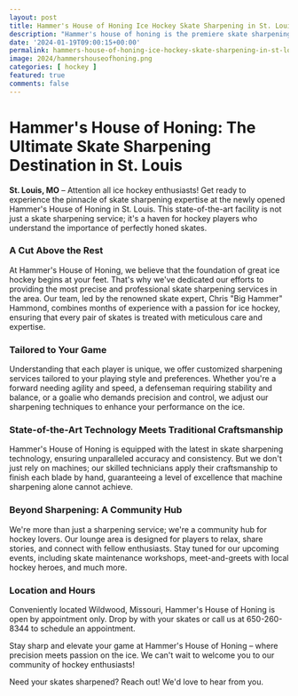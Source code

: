 ```yaml
---
layout: post
title: Hammer's House of Honing Ice Hockey Skate Sharpening in St. Louis
description: "Hammer's house of honing is the premiere skate sharpening service in St. Louis!"
date: '2024-01-19T09:00:15+00:00'
permalink: hammers-house-of-honing-ice-hockey-skate-sharpening-in-st-louis
image: 2024/hammershouseofhoning.png
categories: [ hockey ]
featured: true
comments: false 
---
```

# Hammer's House of Honing: The Ultimate Skate Sharpening Destination in St. Louis

**St. Louis, MO** – Attention all ice hockey enthusiasts! Get ready to experience the pinnacle of skate sharpening expertise at the newly opened Hammer's House of Honing in St. Louis. This state-of-the-art facility is not just a skate sharpening service; it's a haven for hockey players who understand the importance of perfectly honed skates.

### A Cut Above the Rest

At Hammer's House of Honing, we believe that the foundation of great ice hockey begins at your feet. That's why we've dedicated our efforts to providing the most precise and professional skate sharpening services in the area. Our team, led by the renowned skate expert, Chris "Big Hammer" Hammond, combines months of experience with a passion for ice hockey, ensuring that every pair of skates is treated with meticulous care and expertise.

### Tailored to Your Game

Understanding that each player is unique, we offer customized sharpening services tailored to your playing style and preferences. Whether you're a forward needing agility and speed, a defenseman requiring stability and balance, or a goalie who demands precision and control, we adjust our sharpening techniques to enhance your performance on the ice.

### State-of-the-Art Technology Meets Traditional Craftsmanship

Hammer's House of Honing is equipped with the latest in skate sharpening technology, ensuring unparalleled accuracy and consistency. But we don't just rely on machines; our skilled technicians apply their craftsmanship to finish each blade by hand, guaranteeing a level of excellence that machine sharpening alone cannot achieve.

### Beyond Sharpening: A Community Hub

We're more than just a sharpening service; we're a community hub for hockey lovers. Our lounge area is designed for players to relax, share stories, and connect with fellow enthusiasts. Stay tuned for our upcoming events, including skate maintenance workshops, meet-and-greets with local hockey heroes, and much more.

### Location and Hours

Conveniently located Wildwood, Missouri, Hammer's House of Honing is open by appointment only. Drop by with your skates or call us at 650-260-8344 to schedule an appointment.

Stay sharp and elevate your game at Hammer's House of Honing – where precision meets passion on the ice. We can't wait to welcome you to our community of hockey enthusiasts!

Need your skates sharpened? Reach out! We'd love to hear from you.
